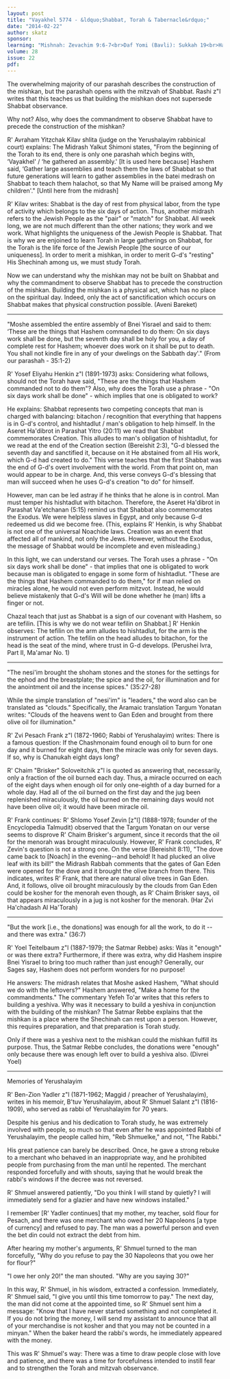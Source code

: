 ```yaml
---
layout: post
title: "Vayakhel 5774 - &ldquo;Shabbat, Torah & Tabernacle&rdquo;"
date: "2014-02-22"
author: skatz
sponsor: 
learning: "Mishnah: Zevachim 9:6-7<br>Daf Yomi (Bavli): Sukkah 19<br>Halachah: Mishnah Berurah 334:27-335:2"
volume: 28
issue: 22
pdf: 
---
```


The overwhelming majority of our parashah describes the construction of the mishkan, but the parashah opens with the mitzvah of Shabbat. Rashi z"l writes that this teaches us that building the mishkan does not supersede Shabbat observance.

Why not? Also, why does the commandment to observe Shabbat have to precede the construction of the mishkan?

R' Avraham Yitzchak Kilav shlita (judge on the Yerushalayim rabbinical court) explains: The Midrash Yalkut Shimoni states, "From the beginning of the Torah to its end, there is only one parashah which begins with, &lsquo;Vayakhel' / &lsquo;he gathered an assembly.' \[It is used here because\] Hashem said, &lsquo;Gather large assemblies and teach them the laws of Shabbat so that future generations will learn to gather assemblies in the batei medrash on Shabbat to teach them halachot, so that My Name will be praised among My children'." \[Until here from the midrash\]

R' Kilav writes: Shabbat is the day of rest from physical labor, from the type of activity which belongs to the six days of action. Thus, another midrash refers to the Jewish People as the "pair" or "match" for Shabbat. All week long, we are not much different than the other nations; they work and we work. What highlights the uniqueness of the Jewish People is Shabbat. That is why we are enjoined to learn Torah in large gatherings on Shabbat, for the Torah is the life force of the Jewish People \[the source of our uniqueness\]. In order to merit a mishkan, in order to merit G-d's "resting" His Shechinah among us, we must study Torah.

Now we can understand why the mishkan may not be built on Shabbat and why the commandment to observe Shabbat has to precede the construction of the mishkan. Building the mishkan is a physical act, which has no place on the spiritual day. Indeed, only the act of sanctification which occurs on Shabbat makes that physical construction possible. (Aveni Bareket)

********

"Moshe assembled the entire assembly of Bnei Yisrael and said to them: &lsquo;These are the things that Hashem commanded to do them: On six days work shall be done, but the seventh day shall be holy for you, a day of complete rest for Hashem; whoever does work on it shall be put to death. You shall not kindle fire in any of your dwelings on the Sabbath day'." (From our parashah - 35:1-2)

R' Yosef Eliyahu Henkin z"l (1891-1973) asks: Considering what follows, should not the Torah have said, "These are the things that Hashem commanded not to do them"? Also, why does the Torah use a phrase - "On six days work shall be done" - which implies that one is obligated to work?

He explains: Shabbat represents two competing concepts that man is charged with balancing: bitachon / recognition that everything that happens is in G-d's control, and hishtadlut / man's obligation to help himself. In the Aseret Ha'dibrot in Parashat Yitro (20:11) we read that Shabbat commemorates Creation. This alludes to man's obligation of hishtadlut, for we read at the end of the Creation section (Bereishit 2:3), "G-d blessed the seventh day and sanctified it, because on it He abstained from all His work, which G-d had created to do." This verse teaches that the first Shabbat was the end of G-d's overt involvement with the world. From that point on, man would appear to be in charge. And, this verse conveys G-d's blessing that man will succeed when he uses G-d's creation "to do" for himself.

However, man can be led astray if he thinks that he alone is in control. Man must temper his hishtadlut with bitachon. Therefore, the Aseret Ha'dibrot in Parashat Va'etchanan (5:15) remind us that Shabbat also commemorates the Exodus. We were helpless slaves in Egypt, and only because G-d redeemed us did we become free. (This, explains R' Henkin, is why Shabbat is not one of the universal Noachide laws. Creation was an event that affected all of mankind, not only the Jews. However, without the Exodus, the message of Shabbat would be incomplete and even misleading.)

In this light, we can understand our verses. The Torah uses a phrase - "On six days work shall be done" - that implies that one is obligated to work because man is obligated to engage in some form of hishtadlut. "These are the things that Hashem commanded to do them," for if man relied on miracles alone, he would not even perform mitzvot. Instead, he would believe mistakenly that G-d's Will will be done whether he (man) lifts a finger or not.

Chazal teach that just as Shabbat is a sign of our covenant with Hashem, so are tefilin. \[This is why we do not wear tefilin on Shabbat.\] R' Henkin observes: The tefilin on the arm alludes to hishtadlut, for the arm is the instrument of action. The tefilin on the head alludes to bitachon, for the head is the seat of the mind, where trust in G-d develops. (Perushei Ivra, Part II, Ma'amar No. 1)

********

"The nesi'im brought the shoham stones and the stones for the settings for the ephod and the breastplate; the spice and the oil, for illumination and for the anointment oil and the incense spices." (35:27-28)

While the simple translation of "nesi'im" is "leaders," the word also can be translated as "clouds." Specifically, the Aramaic translation Targum Yonatan writes: "Clouds of the heavens went to Gan Eden and brought from there olive oil for illumination."

R' Zvi Pesach Frank z"l (1872-1960; Rabbi of Yerushalayim) writes: There is a famous question: If the Chashmonaim found enough oil to burn for one day and it burned for eight days, then the miracle was only for seven days. If so, why is Chanukah eight days long?

R' Chaim "Brisker" Soloveitchik z"l is quoted as answering that, necessarily, only a fraction of the oil burned each day. Thus, a miracle occurred on each of the eight days when enough oil for only one-eighth of a day burned for a whole day. Had all of the oil burned on the first day and the jug been replenished miraculously, the oil burned on the remaining days would not have been olive oil; it would have been miracle oil.

R' Frank continues: R' Shlomo Yosef Zevin \[z"l\] (1888-1978; founder of the Encyclopedia Talmudit) observed that the Targum Yonatan on our verse seems to disprove R' Chaim Brisker's argument, since it records that the oil for the menorah was brought miraculously. However, R' Frank concludes, R' Zevin's question is not a strong one. On the verse (Bereishit 8:11), "The dove came back to \[Noach\] in the evening--and behold! It had plucked an olive leaf with its bill!" the Midrash Rabbah comments that the gates of Gan Eden were opened for the dove and it brought the olive branch from there. This indicates, writes R' Frank, that there are natural olive trees in Gan Eden. And, it follows, olive oil brought miraculously by the clouds from Gan Eden could be kosher for the menorah even though, as R' Chaim Brisker says, oil that appears miraculously in a jug is not kosher for the menorah. (Har Zvi Ha'chadash Al Ha'Torah)

********

"But the work \[i.e., the donations\] was enough for all the work, to do it -- and there was extra." (36:7)

R' Yoel Teitelbaum z"l (1887-1979; the Satmar Rebbe) asks: Was it "enough" or was there extra? Furthermore, if there was extra, why did Hashem inspire Bnei Yisrael to bring too much rather than just enough? Generally, our Sages say, Hashem does not perform wonders for no purpose!

He answers: The midrash relates that Moshe asked Hashem, "What should we do with the leftovers?" Hashem answered, "Make a home for the commandments." The commentary Yefeh To'ar writes that this refers to building a yeshiva. Why was it necessary to build a yeshiva in conjunction with the building of the mishkan? The Satmar Rebbe explains that the mishkan is a place where the Shechinah can rest upon a person. However, this requires preparation, and that preparation is Torah study.

Only if there was a yeshiva next to the mishkan could the mishkan fulfill its purpose. Thus, the Satmar Rebbe concludes, the donations were "enough" only because there was enough left over to build a yeshiva also. (Divrei Yoel)

********

Memories of Yerushalayim

R' Ben-Zion Yadler z"l (1871-1962; Maggid / preacher of Yerushalayim), writes in his memoir, B'tuv Yerushalayim, about R' Shmuel Salant z"l (1816-1909), who served as rabbi of Yerushalayim for 70 years.

Despite his genius and his dedication to Torah study, he was extremely involved with people, so much so that even after he was appointed Rabbi of Yerushalayim, the people called him, "Reb Shmuelke," and not, "The Rabbi."

His great patience can barely be described. Once, he gave a strong rebuke to a merchant who behaved in an inappropriate way, and he prohibited people from purchasing from the man until he repented. The merchant responded forcefully and with shouts, saying that he would break the rabbi's windows if the decree was not reversed.

R' Shmuel answered patiently, "Do you think I will stand by quietly? I will immediately send for a glazier and have new windows installed."

I remember \[R' Yadler continues\] that my mother, my teacher, sold flour for Pesach, and there was one merchant who owed her 20 Napoleons \[a type of currency\] and refused to pay. The man was a powerful person and even the bet din could not extract the debt from him. 

After hearing my mother's arguments, R' Shmuel turned to the man forcefully, "Why do you refuse to pay the 30 Napoleons that you owe her for flour?"

"I owe her only 20!" the man shouted. "Why are you saying 30?"

In this way, R' Shmuel, in his wisdom, extracted a confession. Immediately, R' Shmuel said, "I give you until this time tomorrow to pay." The next day, the man did not come at the appointed time, so R' Shmuel sent him a message: "Know that I have never started something and not completed it. If you do not bring the money, I will send my assistant to announce that all of your merchandise is not kosher and that you may not be counted in a minyan." When the baker heard the rabbi's words, he immediately appeared with the money.

This was R' Shmuel's way: There was a time to draw people close with love and patience, and there was a time for forcefulness intended to instill fear and to strengthen the Torah and mitzvah observance.

